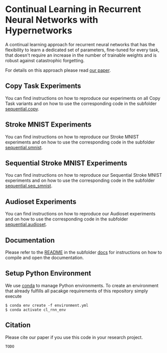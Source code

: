 # Continual Learning in Recurrent Neural Networks with Hypernetworks

A continual learning approach for recurrent neural networks that has the flexibility to learn a dedicated set of parameters, fine-tuned for every task, that doesn't require an increase in the number of trainable weights and is robust against catastrophic forgetting.

For details on this approach please read [our paper](TODO).


## Copy Task Experiments

You can find instructions on how to reproduce our experiments on all Copy Task variants and on how to use the corresponding code in the subfolder [sequential.copy](sequential/copy).


## Stroke MNIST Experiments

You can find instructions on how to reproduce our Stroke MNIST experiments and on how to use the corresponding code in the subfolder [sequential.smnist](sequential/smnist).

## Sequential Stroke MNIST Experiments

You can find instructions on how to reproduce our Sequential Stroke MNIST experiments and on how to use the corresponding code in the subfolder [sequential.seq_smnist](sequential/seq_smnist).

## Audioset Experiments

You can find instructions on how to reproduce our Audioset experiments and on how to use the corresponding code in the subfolder [sequential.audioset](sequential/audioset).


## Documentation

Please refer to the [README](docs/README.md) in the subfolder [docs](docs) for instructions on how to compile and open the documentation.

## Setup Python Environment

We use [conda](https://www.anaconda.com/) to manage Python environments. To create an environment that already fulfills all pacakge requirements of this repository simply execute

```console
$ conda env create -f environment.yml
$ conda activate cl_rnn_env
```

## Citation
Please cite our paper if you use this code in your research project.

```
TODO
```
